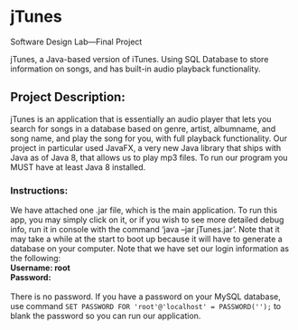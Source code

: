 # jTunes
Software Design Lab—Final Project

jTunes, a Java-based version of iTunes. Using SQL Database to store information on songs, and has built-in audio playback functionality.

<h2>Project Description:</h2> <p>jTunes is an application that is essentially an audio player that lets you search for songs in a database based on genre, artist, albumname, and song name, and play the song for you, with full playback functionality. 
Our project in particular used JavaFX, a very new Java library that ships with Java as of Java 8, that allows us to play mp3 files. To run our program you MUST have at least Java 8 installed.</p>

<h3>Instructions:</h3> <p>We have attached one .jar file, which is the main application. To run this app, you may simply click on it, or if you wish to see more detailed debug info, run it in console with the command ‘java –jar jTunes.jar’. 
Note that it may take a while at the start to boot up because it will have to generate a database on your computer. Note that we have set our login information as the following:<br>
<b>Username: root<br>
Password:</b> <br><br>
There is no password. If you have a password on your MySQL database, use command <code>SET PASSWORD FOR 'root'@'localhost' = PASSWORD('');</code> to blank the password so you can run our application. </p>
